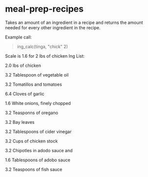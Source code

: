 # meal-prep-recipes
Takes an amount of an ingredient in a recipe and returns the amount needed for every other ingredient in the recipe. 

Example call:
>ing_calc(tinga, "chick" 2)

Scale is 1.6 for 2 lbs of chicken
Ing List:

2.0 lbs of chicken

3.2 Tablespoon of vegetable oil

3.2 Tomatillos and tomatoes

6.4 Cloves of garlic

1.6 White onions, finely chopped

3.2 Teasponns of oregano

3.2 Bay leaves

3.2 Tablespoons of cider vinegar

3.2 Cups of chicken stock

3.2 Chipotles in adodo sauce and

1.6 Tablespoons of adobo sauce

3.2 Teaspoons of fish sauce
